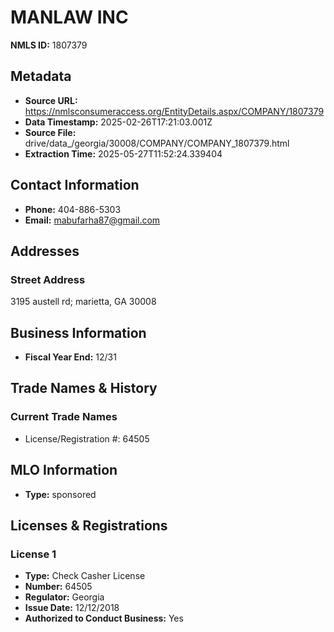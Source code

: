 # MANLAW INC

**NMLS ID:** 1807379

## Metadata
- **Source URL:** https://nmlsconsumeraccess.org/EntityDetails.aspx/COMPANY/1807379
- **Data Timestamp:** 2025-02-26T17:21:03.001Z
- **Source File:** drive/data_/georgia/30008/COMPANY/COMPANY_1807379.html
- **Extraction Time:** 2025-05-27T11:52:24.339404

## Contact Information
- **Phone:** 404-886-5303
- **Email:** mabufarha87@gmail.com

## Addresses
### Street Address
3195 austell rd; marietta, GA 30008

## Business Information
- **Fiscal Year End:** 12/31

## Trade Names & History
### Current Trade Names
- License/Registration #: 64505

## MLO Information
- **Type:** sponsored

## Licenses & Registrations

### License 1
- **Type:** Check Casher License
- **Number:** 64505
- **Regulator:** Georgia
- **Issue Date:** 12/12/2018
- **Authorized to Conduct Business:** Yes
